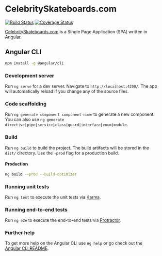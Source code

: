 # CelebritySkateboards.com

[![Build Status](https://jenkins.derekpedersen.com/buildStatus/icon?job=derekpedersen/celebrityskateboards-spa-angular/main&style=plastic&.png)](https://jenkins.derekpedersen.com/job/derekpedersen/job/celebrityskateboards-spa-angular/job/main/)
[![Coverage Status](https://coveralls.io/repos/github/derekpedersen/celebrityskateboards-spa-angular/badge.png?branch=main)](https://coveralls.io/github/derekpedersen/celebrityskateboards-spa-angular)

[CelebritySkateboards.com](https://celebrityskateboards.com) is a Single Page Application (SPA) written in [Angular](https://angular.io).

## Angular CLI

```bash
npm install -g @angular/cli
```

### Development server

Run `ng serve` for a dev server. Navigate to `http://localhost:4200/`. The app will automatically reload if you change any of the source files.

### Code scaffolding

Run `ng generate component component-name` to generate a new component. You can also use `ng generate directive|pipe|service|class|guard|interface|enum|module`.

### Build

Run `ng build` to build the project. The build artifacts will be stored in the `dist/` directory. Use the `-prod` flag for a production build.

#### Production

```bash
ng build --prod --build-optimizer
```

### Running unit tests

Run `ng test` to execute the unit tests via [Karma](https://karma-runner.github.io).

### Running end-to-end tests

Run `ng e2e` to execute the end-to-end tests via [Protractor](http://www.protractortest.org/).

### Further help

To get more help on the Angular CLI use `ng help` or go check out the [Angular CLI README](https://github.com/angular/angular-cli/blob/main/README.md).
